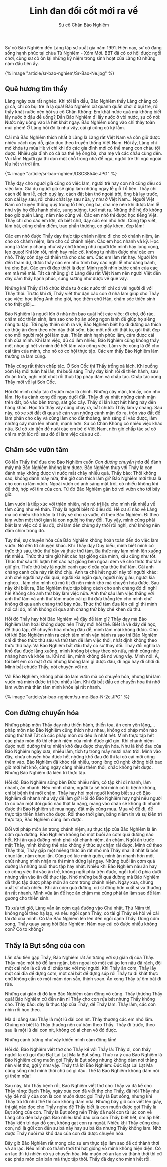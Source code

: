 ﻿---
title: Linh đan đổi cốt mới ra về
author: Sư cô Chân Bảo Nghiêm
---

<p class="editors-preface">Sư cô Bảo Nghiêm đến Làng tập sự xuất gia năm 1991. Hiện nay, sư cô đang sống hạnh phúc tại chùa Từ Nghiêm - Xóm Mới. BBT đã có cơ hội được ngồi chơi, cùng sư cô ôn lại những kỷ niệm trong sinh hoạt của Làng từ những năm đầu tiên ấy.</p>

{% image "article/sr-bao-nghiem/Sr-Bao-Ne.jpg" %}

## Quê hương tìm thấy

Làng ngày xưa rất nghèo. Khi tới lần đầu, Bảo Nghiêm thấy Làng chẳng có gì cả, chỉ có bụi tre là lạ quá! Bảo Nghiêm cứ quanh quẩn chơi ở bụi tre, rồi thấy khát nước nên hỏi sư cô Chân Không: Em khát nước quá mà không biết lấy nước ở đâu để uống? Dẫn Bảo Nghiêm đi lấy nước ở vòi nước, sư cô nói: Nước này uống vào là hết khát ngay. Bảo Nghiêm uống vào chỉ thấy toàn mùi phèn! Ở Làng hồi đó là như vậy, cái gì cũng cũ kỹ lắm. 

Cái mà Bảo Nghiêm thích nhất ở Làng là Làng rất Việt Nam và còn giữ được nhiều cách dạy dỗ, giáo dục theo truyền thống Việt Nam. Hồi ấy, Làng chỉ mở khóa tu mùa Hè vì chỉ khi đó các gia đình mới có thể mang con cháu tới được. Nhiều gia đình có cả ba thế hệ ông bà, cha mẹ và các cháu cùng đến. Vui lắm! Người già thì dọn một chỗ trong nhà để ngủ, người trẻ thì ngủ ngoài lều hết vì trời ấm.

{% image "article/sr-bao-nghiem/DSC3854e.JPG" %}

Thầy dạy cho người già cũng có việc làm, người trẻ hay con nít cũng đều có việc làm. Giả dụ người già sẽ giúp làm những ngày lễ giỗ Tổ tiên. Thầy chỉ cách để làm lễ, cách quỳ lạy, cách đặt bàn thờ ngoài trời, ông bà lạy trước, con cái lạy sau, rồi cháu chắt lạy sau nữa, y như ở Việt Nam… Người Việt Nam có truyền thống quý trọng tổ tiên, ông bà, cha mẹ nên khi được làm lễ như vậy họ đều hạnh phúc, sung sướng, tươi mát ra. Những thế hệ đó không bao giờ quên Làng, năm nào cũng về. Các em nhỏ thì được học tiếng Việt. Thầy chỉ cho các em lớn, đã biết chữ, dạy các em nhỏ hơn. Cũng tập viết, làm bài, cũng chấm điểm, trao phần thưởng, có giấy khen, đẹp lắm! 

Các em nhỏ được Thầy dạy thực tập chánh niệm: đi cho có chánh niệm, ăn cho có chánh niệm, làm cho có chánh niệm. Các em học nhanh và kỹ. Học xong là làm y chang như vậy chứ không như người lớn mình hay lọng cọng, lẹo quẹo! Khi lớn rồi, mình hay mắc cỡ, không tự nhiên được như các em nhỏ. Thầy còn dạy cả thiền trà cho các em. Các em làm rất hay. Người lớn đến tham dự, được thấy các em nhỏ trình bày các nghi lễ như dâng bánh, trà cho Bụt. Các em đi đẹp thiệt là đẹp! Mình ngồi nhìn bước chân của các em mà mê mải. Tất cả những gì ở Làng đều rất Việt Nam nên người Việt đến đây cảm thấy hạnh phúc, sung sướng như được về quê vậy. 

Những khi Thầy đi tổ chức khóa tu ở các nước thì chỉ có vài người đi với Thầy thôi. Trước khi đi, Thầy viết thư dặn các con ở nhà làm giúp cho Thầy các việc: học tiếng Anh cho giỏi, học thêm chữ Hán, chăm sóc thiền sinh cho thật giỏi,…

Bảo Nghiêm là người lớn ở nhà nên bao quát hết các việc: đi chợ, đổ rác, chăm sóc thiền sinh, làm sao cho họ ăn uống ngon lành để giúp họ siêng năng tu tập. Tới ngày thiền sinh ra về, Bảo Nghiêm biết họ đi đường xa thích có thức ăn đem theo nên dậy thật sớm, bắc một nồi xôi thật to, gói thật đẹp cho mỗi người một gói làm quà. Thiền sinh hạnh phúc lắm, cảm được cái tình của mình. Khi làm việc, dù có làm nhiều, Bảo Nghiêm cũng không thấy mệt nhọc gì hết vì mình để hết tâm vào công việc. Làm việc cũng là để cho cái tâm của mình, cho nó có cơ hội thực tập. Các em thấy Bảo Nghiêm làm thường ra làm cùng.

Thầy cũng rất thích chấp tác. Ở Sơn Cốc thì Thầy trồng xà lách. Khi xuống xóm Hạ mỗi tuần hai lần, thì buổi sáng Thầy dạy kinh rồi đi thiền hành, sau đó ăn trưa, nghỉ một chút rồi thực tập pháp đàm và chấp tác. Chấp tác xong Thầy mới về lại Sơn Cốc. 

Hồi đó mình chấp tác ở vườn mận là chính. Những cây mận, khi ấy, còn nhỏ lắm. Họ tỉa cành xong để ngay dưới đất. Thầy đi và nhặt những cành mận trên đất, bỏ vào bên trong, sát gốc cây. Thầy đi lần lượt hết hàng này đến hàng khác. Học trò thấy vậy cũng chạy ra, bắt chước Thầy làm y chang. Sau này, có xe xới đất đi qua sẽ cán vụn những cành mận đó ra, trộn vào đất để làm phân cho cây và cũng làm cho đất thoáng, ánh sáng đi vào được, làm những cây mận lên nhanh, mạnh hơn. Sư cô Chân Không có nhiều việc khác nữa. Sư cô xin tiền để nuôi các em bé ở Việt Nam, nên giờ chấp tác sư cô chỉ ra một lúc rồi sau đó đi làm việc của sư cô. 

## Chăm sóc vườn tâm

Có lần Thầy thử đưa cho Bảo Nghiêm cuốn *Con đường chuyển hóa* để đánh máy mà Bảo Nghiêm không làm được. Bảo Nghiêm thưa với Thầy là con đánh máy không được vì nước mắt chảy nhiều quá. Thầy bảo: Thôi không sao, không đánh máy nữa, thế giờ con thích làm gì? Bảo Nghiêm mới thưa là cho con ra làm vườn. Ngoài vườn có ánh sáng mặt trời, có nhiều không khí để thở, hợp với tim của con. Từ đó Bảo Nghiêm gắn bó với vườn cho tới bây giờ. 

Làm vườn là tiếp xúc với thiên nhiên, nên nó trị liệu cho mình rất nhiều về tâm cũng như về thân. Thầy là người biết rõ điều đó. Hễ cư sĩ nào về Làng mà có nhiều khó khăn là Thầy sẽ cho ra vườn, đi theo Bảo Nghiêm. Đi theo làm vườn một thời gian là con người  họ thay đổi. Tuy vậy, mình cũng phải biết làm việc có điều độ, chỉ làm đến chừng ấy thôi rồi nghỉ, chứ không nên đắm chìm trong đó. 

Tuy thế, sự chuyển hóa của Bảo Nghiêm không hoàn toàn đến do việc làm vườn. Nó đến từ chuyện khác. Khi Thầy dạy Duy biểu, mình biết mình có thức thứ sáu, thức thứ bảy và thức thứ tám. Ba thức này làm mình lên xuống rất nhiều. Thức thứ tám giữ hết các hạt giống của mình, xấu cũng như tốt. Thức thứ sáu thì lượm hết các hạt giống bên ngoài đem về cho thức thứ tám giữ gìn. Thức thứ bảy là người canh gác ở cửa của thức thứ tám. Cái anh chàng canh cửa này rất khó chịu. Anh ta chê hết người này tới người khác: anh chê người này dài quá, người kia ngắn quá, người này giàu, người kia nghèo… làm cho mình cứ mù tịt đi nên mình khó mà chuyển hóa được. Sau này khi biết ra, Bảo Nghiêm thực tập bằng cách cho anh chàng đó đi nghỉ hè! Không cho anh thứ bảy làm việc nữa. Anh thứ sáu làm việc thẳng với anh thứ tám và anh thứ tám muốn cái gì thì đưa thẳng lên cho mình chứ không đi qua anh chàng thứ bảy nữa. Thức thứ tám đưa lên cái gì thì mình nói cái đó, mình không đi qua anh chàng thứ bảy chê khen đủ thứ. 

Hồi đó Thầy hay hỏi Bảo Nghiêm về đây để làm gì? Thầy dạy mà Bảo Nghiêm làm hoài không được nên Thầy mới hỏi thế. Biết là về đây để học, để thực tập, để chuyển hóa nhưng đâu dễ, mình làm mãi không được. Cho tới khi Bảo Nghiêm nhìn ra cách tâm mình vận hành ra sao thì Bảo Nghiêm chỉ đi theo thức thứ sáu và thứ tám để làm việc thôi, nhất định không theo thức thứ bảy. Và Bảo Nghiêm bắt đầu thấy có sự thay đổi. Thay đổi nghĩa là khổ đau được lắng xuống, mình không bị chạy theo nó nữa, mình cũng nhẹ nhàng hơn và khỏe ra. Khi nó lên, mình không để nó vùng vẫy. Mình nói: À, tôi biết em có mặt ở đó nhưng không làm gì được đâu, đi ngủ hay đi chơi đi. Mình bắt chước Thầy, nói chuyện với nó. 

Với Bảo Nghiêm, không phải do làm vườn mà có chuyển hóa, nhưng khi làm vườn mà mình được trị liệu nhiều lắm. Khi đã bắt đầu có chuyển hóa thì nhờ làm vườn mà thân tâm mình khỏe lại rất nhanh. 

{% image "article/sr-bao-nghiem/su-me-Bao-N-2e.JPG" %}

## Con đường chuyển hóa

Những pháp môn Thầy dạy như thiền hành, thiền tọa, ăn cơm yên lặng,… pháp môn nào Bảo Nghiêm cũng thích như nhau, không có pháp môn nào đứng thứ hai! Tất cả các pháp môn đó đều là nhất hết. Mình thực tập hết các pháp môn đó thì chánh niệm của mình được giữ gìn. Khi chánh niệm được nuôi dưỡng thì tự nhiên khổ đau được chuyển hóa. Như là khổ đau của Bảo Nghiêm ngày xưa, nhiều lắm, tích tụ trong mấy mươi năm trời. Mình vào đây, chưa chuyển hóa được hết những khổ đau đó thì lại có cái mới cộng thêm vào. Bảo Nghiêm đã khóc rất nhiều, trong lòng cứ nghĩ: không biết bao giờ mới hết khổ, càng ngày càng nhiều thêm thôi, chắc không hết được. Nhưng Bảo Nghiêm đã kiên trì thực tập.

Hồi đó, Bảo Nghiêm sống bên Đức nhiều năm, có tập khi đi nhanh, làm nhanh, ăn nhanh. Nếu mình chậm, người ta sẽ hỏi mình có bị bệnh không, chỉ bị bệnh thì mới chậm. Thầy hay hỏi mọi người không biết sư cô Bảo Nghiêm đi nhanh như vậy để làm gì? Hồi đó Bảo Nghiêm hay nghĩ nếu người ta có bán một đôi guốc nào thật là nặng, mang vào chân sẽ không đi nhanh được thì Bảo Nghiêm sẽ mua ngay, đắt mấy cũng mua. Mua về để đi, để thực tập thiền hành cho được. Rồi theo thời gian, bằng niềm tin và sự kiên trì thực tập, Bảo Nghiêm cũng làm được.

Đối với pháp môn ăn trong chánh niệm, sự thực tập của Bảo Nghiêm là ăn cơm quá đường. Bảo Nghiêm không bỏ một buổi ăn cơm quá đường nào hết. Khi ăn quá đường mình phải rất chánh niệm, ăn chậm. Ngồi ăn trước mặt Thầy, mình không thể nào không ý thức sự chậm rãi được. Mình cứ theo Thầy thôi, Thầy gắp một miếng thức ăn rất nhỏ mà Thầy nhai ít nhất là bốn chục lần, năm chục lần. Cũng có lúc mình quên, mình ăn nhanh hơn một chút nhưng mình nhận ra thì mình dừng lại ngay. Những buổi ăn cơm quá đường là những buổi thực tập hay nhất. Nhiều khi Bảo Nghiêm nấu ăn hay có công việc thì vào ăn trễ, không ngồi phía trên được, ngồi tuốt ở phía dưới nhưng vẫn vào ăn để thực tập. Nhờ những buổi quá đường mà Bảo Nghiêm đã thực tập được pháp môn ăn cơm trong chánh niệm. Ngày xưa, chúng xuất sĩ chưa nhiều. Khi ăn cơm quá đường, cư sĩ đông hơn xuất sĩ và thường ăn rất nhanh. Mình vừa ăn để học ăn chậm mà cũng phải ăn làm sao để làm gương cho thiền sinh.

Từ xưa tới giờ, Làng vẫn ăn cơm quá đường vào Chủ nhật. Thứ Năm thì không ngồi theo hạ lạp, và nếu ngồi cạnh Thầy, có tài gì Thầy sẽ hỏi về cái tài đó của mình. Có lần Bảo Nghiêm lén lén đến ngồi cạnh Thầy. Dùng cơm xong, Thầy quay sang hỏi Bảo Nghiêm: Năm nay cải có được nhiều không con? Có to không?

## Thầy là Bụt sống của con

Lần đầu tiên gặp Thầy, Bảo Nghiêm rất ấn tượng với sự giản dị của Thầy. Thầy mặc một bộ đồ lam ngắn, bên ngoài có một cái áo len nâu đã rách, đội một cái nón lá cũ và đi chấp tác với mọi người. Khi Thầy ăn cơm, Thầy lấy một cái đĩa để đựng cơm, một cái bát để đựng súp rồi Thầy tự đi khất thực chứ không cần có một mâm dọn sẵn, thịnh soạn. Ăn xong Thầy tự ôm bát đi rửa. 

Những cái giản dị đó làm Bảo Nghiêm cảm động vô cùng. Thấy thương Thầy quá! Bảo Nghiêm cứ đến năn nỉ Thầy cho con rửa bát nhưng Thầy không cho. Thầy bảo: đây là thực tập của Thầy, để Thầy làm. Thầy làm, các con nhìn rồi học theo. 

Mà đi đằng sau Thầy là một lũ dài con nít. Thầy thương các em nhỏ lắm. Chúng nó biết là Thầy thương nên cứ bám theo Thầy. Thầy đi trước, theo sau là một lũ dài con nít, không có ai chen vô đó được. 

Những cảnh tượng như vậy khiến mình cảm động lắm! 

Hồi đó, Bảo Nghiêm viết thơ cho Thầy kể với Thầy là: Thầy ơi, con thấy người ta cứ gọi đức Đạt Lai Lạt Ma là Bụt sống. Thực ra ý của Bảo Nghiêm là Bảo Nghiêm cũng muốn gọi Thầy là Bụt sống nhưng không dám nói thẳng nên viết thơ, gợi ý như vậy. Thầy trả lời Bảo Nghiêm: Đức Đạt Lai Lạt Ma cũng sống như mình thôi chứ có gì đâu. Thế là Bảo Nghiêm không dám nói gì thêm nữa! 

Sau này, khi Thầy bệnh rồi, Bảo Nghiêm viết thơ cho Thầy và đã kể cho Thầy rằng: Bạch Thầy, ngày xưa con đã viết thơ cho Thầy, đã hỏi Thầy như vậy để nói ý của con là con muốn được gọi Thầy là Bụt sống, nhưng khi Thầy trả lời như thế thì con không dám nữa. Nhưng bây giờ con viết lên giấy, thị giả nào đọc cho Thầy nghe để Thầy biết là con muốn được gọi Thầy là Bụt sống của con. Thầy là Bụt sống nên Thầy đã nuôi con từ lúc con về Làng cho đến bây giờ. Bao nhiêu khổ đau của con Thầy biết hết, ôm ấp hết. Thầy kiên trì dạy dỗ con, không gạt con ra ngoài. Nhiều khi Thầy cũng dọa con, nói là gửi con đến sư bà này hay sư bà kia nhưng Thầy không làm. Nhờ được Thầy nuôi mà khổ đau của con đã được chuyển hóa. 

Bây giờ Bảo Nghiêm rất mong các sư em thực tập làm sao để có thảnh thơi và an lạc. Nếu mình có thảnh thơi thì hạt giống vô minh không hiện diện. Có an lạc thì tự nhiên có sự chuyển hóa. Mà muốn có an lạc và thảnh thơi thì cứ các pháp môn căn bản mà thực tập thôi. Thầy đã dạy cho mình hết rồi. 
